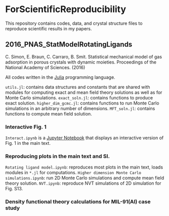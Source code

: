 # ForScientificReproducibility

This repository contains codes, data, and crystal structure files to reproduce scientific results in my papers.

## 2016_PNAS_StatModelRotatingLigands

C. Simon, E. Braun, C. Carraro, B. Smit. Statistical mechanical model of gas adsorption in porous crystals with dynamic moieties. Proceedings of the National Academy of Sciences. (2016)

All codes written in the [Julia](http://julialang.org/) programming language.

`utils.jl`: contains data structures and constants that are shared with modules for computing exact and mean field theory solutions as well as for Monte Carlo simulations.
`exact_soln.jl`: contains functions to produce exact solution.
`higher_dim_gcmc.jl`: contains functions to run Monte Carlo simulations in an arbitrary number of dimensions.
`MFT_soln.jl`: contains functions to compute mean field solution.

### Interactive Fig. 1

`Interact.ipynb` is a [Jupyter Notebook](http://jupyter.org/) that displays an interactive version of Fig. 1 in the main text.

### Reproducing plots in the main text and SI.

`Rotating ligand model.ipynb`: reproduces most plots in the main text, loads modules in `*.jl` for computations.
`Higher dimension Monte Carlo simulations.ipynb`: run 2D Monte Carlo simulations and compute mean field theory solution.
`NVT.ipynb`: reproduce NVT simulations of 2D simulation for Fig. S13.

### Density functional theory calculations for MIL-91(Al) case study


